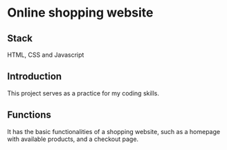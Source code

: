 # Online shopping website

## Stack
HTML, CSS and Javascript

## Introduction
This project serves as a practice for my coding skills. 

## Functions
It has the basic functionalities of a shopping website, such as a homepage with available products, and a checkout page.
